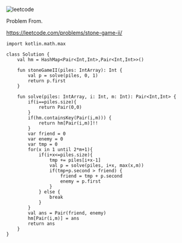 ![leetcode](https://github.com/MYKIM95/LeetcodeDaily/assets/77060863/0a2543b7-df1c-412b-8150-40643a0c9a16)

Problem From.

https://leetcode.com/problems/stone-game-ii/

```
import kotlin.math.max

class Solution {
    val hm = HashMap<Pair<Int,Int>,Pair<Int,Int>>()

    fun stoneGameII(piles: IntArray): Int {
        val p = solve(piles, 0, 1)
        return p.first
    }

    fun solve(piles: IntArray, i: Int, m: Int): Pair<Int,Int> {
        if(i==piles.size){
            return Pair(0,0)
        }
        if(hm.containsKey(Pair(i,m))) {
            return hm[Pair(i,m)]!!
        }
        var friend = 0
        var enemy = 0
        var tmp = 0
        for(x in 1 until 2*m+1){
            if(i+x<=piles.size){
                tmp += piles[i+x-1]
                val p = solve(piles, i+x, max(x,m))
                if(tmp+p.second > friend) {
                    friend = tmp + p.second
                    enemy = p.first
                }
            } else {
                break
            }
        }
        val ans = Pair(friend, enemy)
        hm[Pair(i,m)] = ans
        return ans
    }
}
```
